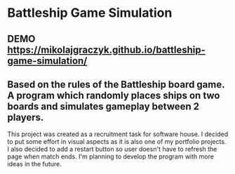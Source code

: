 # Battleship Game Simulation

## DEMO https://mikolajgraczyk.github.io/battleship-game-simulation/

## Based on the rules of the Battleship board game. A program which randomly places ships on two boards and simulates gameplay between 2 players.

This project was created as a recruitment task for software house. I decided to put some effort in visual aspects as it is also one of my portfolio projects. I also decided to add a restart button so user doesn't have to refresh the page when match ends. I'm planning to develop the program with more ideas in the future.
